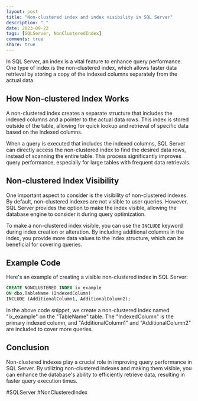 ```yaml
---
layout: post
title: "Non-clustered index and index visibility in SQL Server"
description: " "
date: 2023-09-22
tags: [SQLServer, NonClusteredIndex]
comments: true
share: true
---
```


In SQL Server, an index is a vital feature to enhance query performance. One type of index is the non-clustered index, which allows faster data retrieval by storing a copy of the indexed columns separately from the actual data.

## How Non-clustered Index Works

A non-clustered index creates a separate structure that includes the indexed columns and a pointer to the actual data rows. This index is stored outside of the table, allowing for quick lookup and retrieval of specific data based on the indexed columns.

When a query is executed that includes the indexed columns, SQL Server can directly access the non-clustered index to find the desired data rows, instead of scanning the entire table. This process significantly improves query performance, especially for large tables with frequent data retrievals.

## Non-clustered Index Visibility

One important aspect to consider is the visibility of non-clustered indexes. By default, non-clustered indexes are not visible to user queries. However, SQL Server provides the option to make the index visible, allowing the database engine to consider it during query optimization.

To make a non-clustered index visible, you can use the `INCLUDE` keyword during index creation or alteration. By including additional columns in the index, you provide more data values to the index structure, which can be beneficial for covering queries.

## Example Code

Here's an example of creating a visible non-clustered index in SQL Server:

```sql
CREATE NONCLUSTERED INDEX ix_example
ON dbo.TableName (IndexedColumn)
INCLUDE (AdditionalColumn1, AdditionalColumn2);
```

In the above code snippet, we create a non-clustered index named "ix_example" on the "TableName" table. The "IndexedColumn" is the primary indexed column, and "AdditionalColumn1" and "AdditionalColumn2" are included to cover more queries.

## Conclusion

Non-clustered indexes play a crucial role in improving query performance in SQL Server. By utilizing non-clustered indexes and making them visible, you can enhance the database's ability to efficiently retrieve data, resulting in faster query execution times.

#SQLServer #NonClusteredIndex